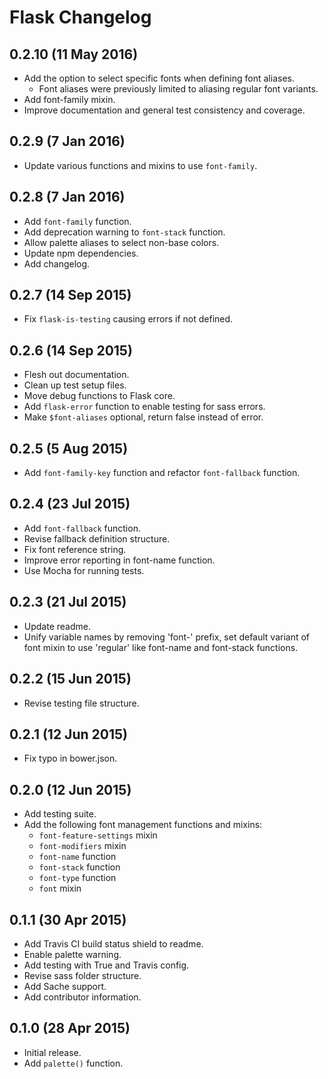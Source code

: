 # Flask Changelog

0.2.10 (11 May 2016)
-----------------
- Add the option to select specific fonts when defining font aliases.
  - Font aliases were previously limited to aliasing regular font variants.
- Add font-family mixin.
- Improve documentation and general test consistency and coverage.

0.2.9 (7 Jan 2016)
------------------
- Update various functions and mixins to use `font-family`.

0.2.8 (7 Jan 2016)
------------------
- Add `font-family` function.
- Add deprecation warning to `font-stack` function.
- Allow palette aliases to select non-base colors.
- Update npm dependencies.
- Add changelog.

0.2.7 (14 Sep 2015)
-------------------
- Fix `flask-is-testing` causing errors if not defined.

0.2.6 (14 Sep 2015)
------------------
- Flesh out documentation.
- Clean up test setup files.
- Move debug functions to Flask core.
- Add `flask-error` function to enable testing for sass errors.
- Make `$font-aliases` optional, return false instead of error.

0.2.5 (5 Aug 2015)
------------------
- Add `font-family-key` function and refactor `font-fallback` function.

0.2.4 (23 Jul 2015)
------------------
- Add `font-fallback` function.
- Revise fallback definition structure.
- Fix font reference string.
- Improve error reporting in font-name function.
- Use Mocha for running tests.

0.2.3 (21 Jul 2015)
------------------
- Update readme.
- Unify variable names by removing 'font-' prefix, set default variant of font mixin to use 'regular' like font-name and font-stack functions.

0.2.2 (15 Jun 2015)
------------------
- Revise testing file structure.

0.2.1 (12 Jun 2015)
------------------
- Fix typo in bower.json.

0.2.0 (12 Jun 2015)
------------------
- Add testing suite.
- Add the following font management functions and mixins:
    + `font-feature-settings` mixin
    + `font-modifiers` mixin
    + `font-name` function
    + `font-stack` function
    + `font-type` function
    + `font` mixin

0.1.1 (30 Apr 2015)
------------------
- Add Travis CI build status shield to readme.
- Enable palette warning.
- Add testing with True and Travis config.
- Revise sass folder structure.
- Add Sache support.
- Add contributor information.

0.1.0 (28 Apr 2015)
------------------
- Initial release.
- Add `palette()` function.
